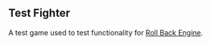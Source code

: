 ## Test Fighter

A test game used to test functionality for [Roll Back Engine](https://github.com/Chukobyte/roll-back-engine).
